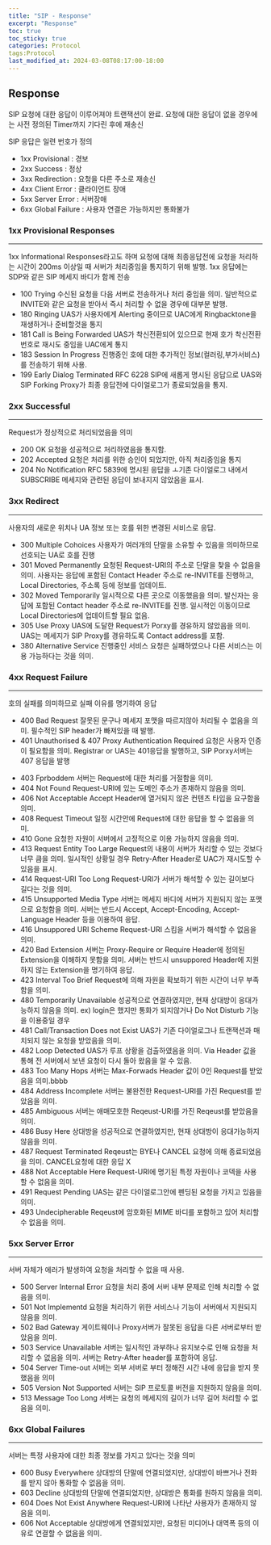 ```yaml
---
title: "SIP - Response"
excerpt: "Response"
toc: true
toc_sticky: true
categories: Protocol
tags:Protocol
last_modified_at: 2024-03-08T08:17:00-18:00
---
```



## Response

SIP 요청에 대한 응답이 이루어져야 트랜잭션이 완료. 요청에 대한 응답이 없을 경우에는
사전 정의된 Timer까지 기다린 후에 재송신

SIP 응답은 일련 번호가 정의                      
- 1xx Provisional : 경보
- 2xx Success : 정상
- 3xx Redirection : 요청을 다른 주소로 재송신
- 4xx Client Error : 클라이언트 장애
- 5xx Server Error : 서버장애
- 6xx Global Failure : 사용자 연결은 가능하지만 통화불가


### 1xx Provisional Responses 
***
1xx Informational Responses라고도 하며 요청에 대해 최종응답전에 요청을 처리하는 시간이
200ms 이상일 때 서버가 처리중임을 통지하기 위해 발행. 
1xx 응답에는 SDP와 같은 SIP 메세지 바디가 함께 전송

- 100 Trying
  수신된 요청을 다음 서버로 전송하거나 처리 중임을 의미. 일반적으로 INVITE와 같은 요청을
  받아서 즉시 처리할 수 없을  경우에 대부분 발행.
- 180 Ringing
  UAS가 사용자에게 Alerting 중이므로 UAC에게 Ringbacktone을 재생하거나 준비할것을 통지
- 181 Call is Being Forwarded
  UAS가 착신전환되어 있으므로 현재 호가 착신전환 번호로 재시도 중임을 UAC에게 통지
- 183 Session In Progress
  진행중인 호에 대한 추가적인 정보(컬러링,부가서비스)를 전송하기 위해 사용.
- 199 Early Dialog Terminated
  RFC 6228 SIP에 새롭게 명시된 응답으로 UAS와 SIP Forking Proxy가
  최종 응답전에 다이얼로그가 종료되었음을 통지.


### 2xx Successful
***
Request가 정상적으로 처리되었음을 의미

- 200 OK
  요청을 성공적으로 처리하였음을 통지함.
- 202 Accepted
  요청은 처리를 위한 승인이 되었지만, 아직 처리중임을 통지
- 204 No Notification
  RFC 5839에 명시된 응답을 ㅗ기존 다이얼로그 내에서 SUBSCRIBE 메세지와 관련된 응답이
  보내지지 않았음을 표시.


### 3xx Redirect
***
 사용자의 새로운 위치나  UA 정보 또는 호를 위한 변경된 서비스로 응답.

- 300 Multiple Cohoices
  사용자가 여러개의 단말을 소유할 수 있음을 의미하므로 선호되는 UA로 호를 진행
- 301 Moved Permanently
  요청된 Request-URI의 주소로 단말을 찾을 수 없음을 의미. 사용자는 응답에 포함된 
  Contact Header 주소로 re-INVITE를 진행하고, Local Directories, 주소록 등에 정보를 업데이트.
- 302 Moved Temporarily
  일시적으로 다른 곳으로 이동했음을 의미. 발신자는 응답에 포함된 Contact header 주소로 
  re-INVITE를 진행. 일시적인 이동이므로 Local Directories에 업데이트할 필요 없음.
- 305 Use Proxy
  UAS에 도달한 Request가 Porxy를 경유하지 않았음을 의미. UAS는 메세지가 SIP Proxy를 
  경유하도록 Contact address를 포함.
- 380 Alternative Service
  진행중인 서비스 요청은 실패하였으나 다른 서비스는 이용 가능하다는 것을 의미.

### 4xx Request Failure
***
호의 실패를 의미하므로 실패 이유를 명기하여 응답

* 400 Bad Request
  잘못된 문구나 메세지 포맷을 따르지않아 처리될 수 없음을 의미.
  필수적인 SIP header가 빠져있을 때 발행.  
* 401 Unauthorised & 407 Proxy Authentication Required
  요청은 사용자 인증이 필요함을 의미. Registrar or UAS는 401응답을 발행하고, SIP Porxy서버는
  407 응답을 발행
- 403 Fprboddem
  서버는 Request에 대한 처리를 거절함을 의미.
- 404 Not Found
  Request-URI에 있는 도메인 주소가 존재하지 않음을 의미.
- 406 Not Acceptable
  Accept Header에 열거되지 않은 컨텐츠 타입을 요구함을 의미.
- 408 Request Timeout
  일정 시간안에 Request에 대한 응답을 할 수 없음을 의미.
- 410 Gone
  요청한 자원이 서버에서 고정적으로 이용 가능하지 않음을 의미.
- 413 Request Entity Too Large
  Request의 내용이 서버가 처리할 수 있는 것보다 너무 큼을 의미. 일시적인 상황일 경우
  Retry-After Header로 UAC가 재시도할 수 있음을 표시.
- 414 Request-URI Too Long
  Request-URI가 서버가 해석할 수 있는 길이보다 길다는 것을 의미.
- 415 Unsupported Media Type
  서버는 메세지 바디에 서버가 지원되지 않는 포맷으로 요청함을 의미. 서버는 반드시
  Accept, Accept-Encoding, Accept-Language Header 등을 이용하여 응답.
- 416 Unsuppored URI Scheme
  Request-URI 스킴을 서버가 해석할 수 없음을 의미.
- 420 Bad Extension
  서버는 Proxy-Require  or Require Header에 정의된 Extension을 이해하지 못함을 의미.
  서버는 반드시 unsuppored Header에 지원하지 않는 Extension을 명기하여 응답.
- 423 Interval Too Brief
  Request에 의해 자원을 확보하기 위한 시간이 너무 부족함을 의미.
- 480 Temporarily Unavailable
  성공적으로 연결하였지만, 현재 상대방이 응대가능하지 않음을 의미.
  ex) login은 했지만 통화가 되지않거나 Do Not Disturb 기능을 이용중일 경우
- 481 Call/Transaction Does not Exist
  UAS가 기존 다이얼로그나 트랜잭션과 매치되지 않는 요청을 받았음을 의미.
- 482 Loop Detected
  UAS가 루프 상황을 검출하였음을 의미. Via Header 값을 통해 전 서버에서 보낸 요청이
  다시 돌아 왔음을 알 수 있음.
- 483 Too Many Hops
  서버는 Max-Forwads Header 값이 0인 Request를 받았음을 의미.bbbb
- 484 Address Incomplete
  서버는 불완전한 Request-URI를 가진 Request를 받았음을 의미.
- 485 Ambiguous
  서버는 애매모호한 Reqeust-URI를 가진 Reqeust를 받았음을 의미.
- 486 Busy Here
  상대방을 성공적으로 연결하였지만, 현재 상대방이 응대가능하지 않음을 의미.
- 487 Request Terminated
  Reqeust는 BYE나 CANCEL 요청에 의해 종료되었음을 의미. CANCEL요청에 대한 응답 X
- 488 Not Acceptable Here
  Request-URI에 명기된 특정 자원이나 코덱을 사용할 수 없음을 의미.
- 491 Request Pending
  UAS는 같은 다이얼로그안에 펜딩된 요청을 가지고 있음을 의미.
- 493 Undecipherable
  Reqeust에 암호화된 MIME 바디를 포함하고 있어 처리할 수 없음을 의미. 


### 5xx Server Error
---
서버 자체가 에러가 발생하여 요청을 처리할 수 없을 때 사용.

- 500 Server Internal Error
  요청을 처리 중에 서버 내부 문제로 인해 처리할 수 없음을 의미.
- 501 Not Implementd
  요청을 처리하기 위한 서비스나 기능이 서버에서 지원되지 않음을 의미.
- 502 Bad Gateway
  게이트웨이나 Proxy서버가 잘못된 응답을 다른 서버로부터 받았음을 의미.
- 503 Service Unavailable
  서버는 일시적인 과부하나 유지보수로 인해 요청을 처리할 수 없음을 의미. 
  서버는 Retry-After header를 포함하여 응답.
- 504 Server Time-out
  서버는 외부 서버로 부터 정해진 시간 내에 응답을 받지 못했음을 의미
- 505 Version Not Supported
  서버는 SIP 프로토콜 버전을 지원하지 않음을 의미.
- 513 Message Too Long
  서버는 요청의 메세지의 길이가 너무 길어 처리할 수 없음을 의미.

### 6xx Global Failures
---
서버는 특정 사용자에 대한 최종 정보를 가지고 있다는 것을 의미

- 600 Busy Everywhere
  상대방의 단말에 연결되었지만, 상대방이 바쁘거나 전화를 받지 않아 통화할 수 없음을 의미.
- 603 Decline
  상대방의 단말에 연결되었지만, 상대방은 통화를 원하지 않음을 의미.
- 604 Does Not Exist Anywhere
  Request-URI에 나타난 사용자가 존재하지 않음을 의미.
- 606 Not Acceptable
  상대방에게 연결되었지만, 요청된 미디어나 대역폭 등의 이유로 연결할 수 없음을 의미.
